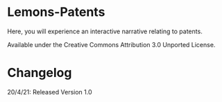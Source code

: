 # Lemons-Patents
Here, you will experience an interactive narrative relating to patents.

Available under the Creative Commons Attribution 3.0 Unported License.

# Changelog
20/4/21: Released Version 1.0
